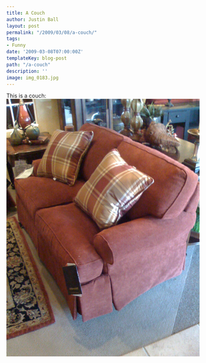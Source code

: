 ```yaml
---
title: A Couch
author: Justin Ball
layout: post
permalink: "/2009/03/08/a-couch/"
tags:
- Funny
date: '2009-03-08T07:00:00Z'
templateKey: blog-post
path: "/a-couch"
description: ''
image: img_0183.jpg
---
```


This is a couch:
![img_0183][1]

 [1]: img_0183.jpg "img_0183"
